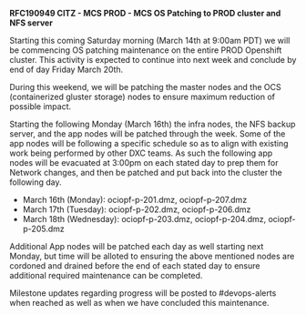 **RFC190949 CITZ - MCS PROD - MCS OS Patching to PROD cluster and NFS server**

Starting this coming Saturday morning (March 14th at 9:00am PDT) we will be commencing OS patching maintenance on the entire PROD Openshift cluster. This activity is expected to continue into next week and conclude by end of day Friday March 20th.

During this weekend, we will be patching the master nodes and the OCS (containerized gluster storage) nodes to ensure maximum reduction of possible impact.

Starting the following Monday (March 16th) the infra nodes, the NFS backup server, and the app nodes will be patched through the week.
Some of the app nodes will be following a specific schedule so as to align with existing work being performed by other DXC teams. As such the following app nodes will be evacuated at 3:00pm on each stated day to prep them for Network changes, and then be patched and put back into the cluster the following day.

- March 16th (Monday): ociopf-p-201.dmz, ociopf-p-207.dmz
- March 17th (Tuesday): ociopf-p-202.dmz, ociopf-p-206.dmz
- March 18th (Wednesday): ociopf-p-203.dmz, ociopf-p-204.dmz, ociopf-p-205.dmz

Additional App nodes will be patched each day as well starting next Monday, but time will be alloted to ensuring the above mentioned nodes are cordoned and drained before the end of each stated day to ensure additional required maintenance can be completed.

Milestone updates regarding progress will be posted to #devops-alerts when reached as well as when we have concluded this maintenance.

